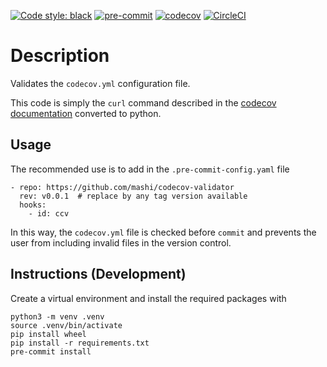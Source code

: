 [![Code style: black](https://img.shields.io/badge/code%20style-black-000000.svg)](https://github.com/psf/black)
[![pre-commit](https://img.shields.io/badge/pre--commit-enabled-brightgreen?logo=pre-commit&logoColor=white)](https://github.com/pre-commit/pre-commit)
[![codecov](https://codecov.io/gh/mashi/codecov-validator/branch/main/graph/badge.svg?token=WBOQOGFC51)](https://codecov.io/gh/mashi/codecov-validator)
[![CircleCI](https://circleci.com/gh/circleci/circleci-docs.svg?style=shield)](https://app.circleci.com/pipelines/github/mashi/codecov-validator?branch=main)


# Description
Validates the `codecov.yml` configuration file.

This code is simply the `curl` command described in the [codecov documentation](https://docs.codecov.io/docs/codecov-yaml)
converted to python.


## Usage
The recommended use is to add in the `.pre-commit-config.yaml` file
```
- repo: https://github.com/mashi/codecov-validator
  rev: v0.0.1  # replace by any tag version available
  hooks:
    - id: ccv
```

In this way, the `codecov.yml` file is checked before `commit` and prevents the user
from including invalid files in the version control.


## Instructions (Development)
Create a virtual environment and install the required packages with
```
python3 -m venv .venv
source .venv/bin/activate
pip install wheel
pip install -r requirements.txt
pre-commit install
```
